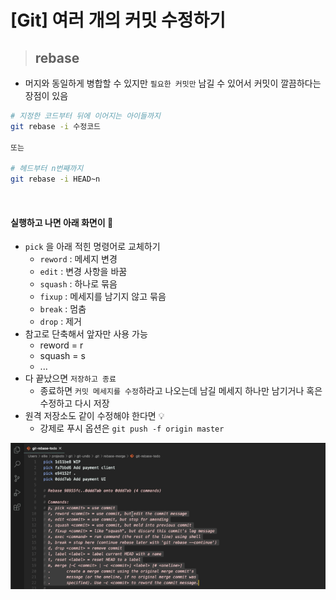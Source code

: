 # [Git] 여러 개의 커밋 수정하기

> ## **rebase**

- 머지와 동일하게 병합할 수 있지만 `필요한 커밋만` 남길 수 있어서 커밋이 깔끔하다는 장점이 있음

```sh
# 지정한 코드부터 뒤에 이어지는 아이들까지
git rebase -i 수정코드

또는

# 헤드부터 n번째까지
git rebase -i HEAD~n
```

<br />

#### **실행하고 나면 아래 화면이 💭**

- `pick` 을 아래 적힌 명령어로 교체하기
  - `reword` : 메세지 변경
  - `edit` : 변경 사항을 바꿈
  - `squash` : 하나로 묶음
  - `fixup` : 메세지를 남기지 않고 묶음
  - `break` : 멈춤
  - `drop` : 제거
- 참고로 단축해서 앞자만 사용 가능
  - reword = r
  - squash = s
  - ...
- 다 끝났으면 `저장하고 종료`
  - 종료하면 `커밋 메세지를 수정`하라고 나오는데 남길 메세지 하나만 남기거나 혹은 수정하고 다시 저장
- 원격 저장소도 같이 수정해야 한다면 💡
  - 강제로 푸시 옵션은 `git push -f origin master`

![](../../git-start.assets/git-rebase.png)

<br />
